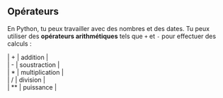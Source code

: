 <h2 class="c-project-heading--explainer">Opérateurs</h2>

En Python, tu peux travailler avec des nombres et des dates. Tu peux utiliser des **opérateurs arithmétiques** tels que `+` et `-` pour effectuer des calculs :

| + | addition |  
| - | soustraction |  
| * | multiplication |  
| / | division |  
| ** | puissance |


